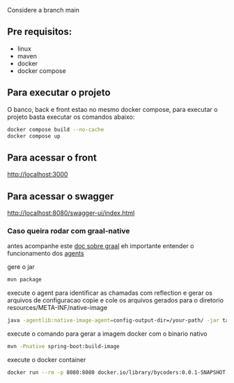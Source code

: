 Considere a branch main

## Pre requisitos:
 - linux
 - maven
 - docker
 - docker compose


## Para executar o projeto

O banco, back e front estao no mesmo docker compose, para executar o projeto basta executar os comandos abaixo:

``` bash
docker compose build --no-cache
docker compose up
```

## Para acessar o front
[http://localhost:3000](http://localhost:3000)


## Para acessar o swagger
[http://localhost:8080/swagger-ui/index.html](http://localhost:8080/swagger-ui/index.html)


### Caso queira rodar com graal-native
antes acompanhe este [doc sobre graal](https://docs.spring.io/spring-boot/docs/current/reference/html/native-image.html#native-image.introducing-graalvm-native-images.key-differences-with-jvm-deployments)
eh importante entender o funcionamento dos [agents](https://www.graalvm.org/22.0/reference-manual/native-image/Agent/)

gere o jar

``` bash
mvn package
```

execute o agent para identificar as chamadas com reflection e gerar os arquivos de configuracao
copie e cole os arquivos gerados para o diretorio resources/META-INF/native-image

``` bash
java -agentlib:native-image-agent=config-output-dir=/your-path/ -jar target/bycoders-0.0.1-SNAPSHOT.jar
```

execute o comando para gerar a imagem docker com o binario nativo

``` bash
mvn -Pnative spring-boot:build-image
```

execute o docker container

``` bash
docker run --rm -p 8080:8080 docker.io/library/bycoders:0.0.1-SNAPSHOT
```





